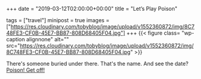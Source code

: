 +++
date = "2019-03-12T02:00:00+00:00"
title = "Let’s Play Poison"

tags = ["travel"]
minipost = true
images = ["https://res.cloudinary.com/tobyblog/image/upload/v1552360872/img/8C748FE3-CF0B-45E7-BB87-808D68405F04.jpg"]
+++
{{< figure class= "wp-caption alignnone" alt="" src="https://res.cloudinary.com/tobyblog/image/upload/v1552360872/img/8C748FE3-CF0B-45E7-BB87-808D68405F04.jpg" >}}

There's someone buried under there. That's the name. And see the date? [Poison! Get off!](https://www.youtube.com/watch?v=ZbC4NKCNm5E)
